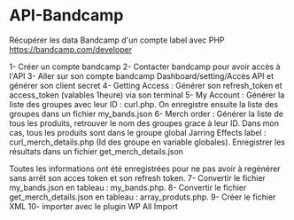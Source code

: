 # API-Bandcamp
Récupérer les data Bandcamp d'un compte label  avec PHP
https://bandcamp.com/developer 

1- Créer un compte bandcamp
2- Contacter bandcamp pour avoir accès à l'API
3- Aller sur son compte bandcamp Dashboard/setting/Accès API et générer son client secret
4- Getting Access : Générer son refresh_token et access_token (valables 1heure) via son terminal
5- My Account : Générer la liste des groupes avec leur ID : curl.php. On enregistre ensuite la liste des groupes dans un fichier my_bands.json
6- Merch order : Générer la liste de tous les produits, retrouver le nom des groupes grace à leur ID. Dans mon cas, tous les produits sont dans le groupe global Jarring Effects label : curl_merch_details.php (Id des groupe en variable globales). Enregistrer les résultats dans un fichier get_merch_details.json

Toutes les informations ont été enregistrées pour ne pas avoir à regénérer sans arrêt son acces token et son refresh token.
7- Convertir le fichier my_bands.json en tableau : my_bands.php.
8- Convertir le fichier get_merch_details.json en tableau : array_produts.php.
9- Créer le fichier XML
10- importer avec le plugin WP All Import

